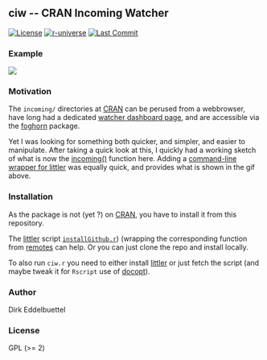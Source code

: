 
## ciw -- CRAN Incoming Watcher

[![License](https://eddelbuettel.github.io/badges/GPL2+.svg)](https://www.gnu.org/licenses/gpl-2.0.html)
[![r-universe](https://eddelbuettel.r-universe.dev/badges/ciw)](https://eddelbuettel.r-universe.dev/ciw)
[![Last Commit](https://img.shields.io/github/last-commit/eddelbuettel/ciw)](https://github.com/eddelbuettel/ciw)

### Example

![](https://eddelbuettel.github.io/images/2024-02-29/ciw.r_demo_2024-02-29_11-48.gif)

### Motivation

The `incoming/` directories at [CRAN][cran] can be perused from a webbrowser, have long had a
dedicated [watcher dashboard page](https://r-hub.github.io/cransays/articles/dashboard.html), and
are accessible via the [foghorn][foghorn] package.

Yet I was looking for something both quicker, and simpler, and easier to manipulate.  After taking a
quick look at this, I quickly had a working sketch of what is now the
[incoming()](https://github.com/eddelbuettel/ciw/blob/master/R/incoming.R) function here.  Adding a
[command-line wrapper for
littler](https://github.com/eddelbuettel/littler/blob/master/inst/examples/ciw.r) was equally quick,
and provides what is shown in the gif above.

### Installation

As the package is not (yet ?) on [CRAN][cran], you have to install it from this repository.

The [littler][littler] script
[`installGithub.r`](https://github.com/eddelbuettel/littler/blob/master/inst/examples/ciw.r))
(wrapping the corresponding function from [remotes][remotes] can help. Or you can just clone the
repo and install locally.

To also run `ciw.r` you need to either install [littler][littler] or just fetch the script (and
maybe tweak it for `Rscript` use of [docopt][docopt]).

### Author

Dirk Eddelbuettel

### License

GPL (>= 2)

[cran]: https://cran.r-project.org
[foghorn]: https://cran.r-project.org/package=foghorn
[littler]: https://cran.r-project.org/package=littler
[remotes]: https://cran.r-project.org/package=remotes
[docopt]: https://cran.r-project.org/package=docopt
